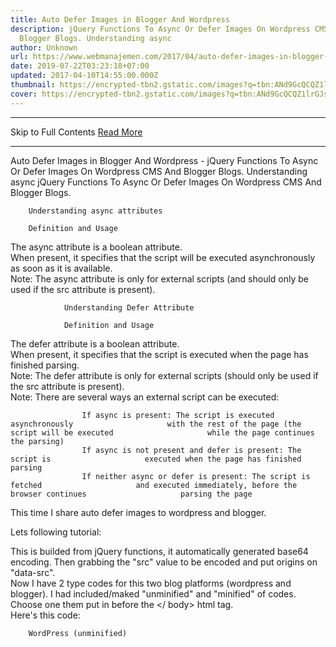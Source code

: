 ```yaml
---
title: Auto Defer Images in Blogger And Wordpress
description: jQuery Functions To Async Or Defer Images On Wordpress CMS And
  Blogger Blogs. Understanding async
author: Unknown
url: https://www.webmanajemen.com/2017/04/auto-defer-images-in-blogger-and-wordpress.html
date: 2019-07-22T03:23:18+07:00
updated: 2017-04-10T14:55:00.000Z
thumbnail: https://encrypted-tbn2.gstatic.com/images?q=tbn:ANd9GcQCQZ1lrGJs-Gmk6cKtdBHXyfgzRIAQYqScDZlU2o_MkjX0SylMtA
cover: https://encrypted-tbn2.gstatic.com/images?q=tbn:ANd9GcQCQZ1lrGJs-Gmk6cKtdBHXyfgzRIAQYqScDZlU2o_MkjX0SylMtA
---
```


<hr/> Skip to Full Contents <a href="https://www.webmanajemen.com/2017/04/auto-defer-images-in-blogger-and-wordpress.html" rel="follow" class="button" id="read-more">Read More</a> <hr/> Auto Defer Images in Blogger And Wordpress - jQuery Functions To Async Or Defer Images On Wordpress CMS And Blogger Blogs. Understanding async jQuery Functions To Async Or Defer Images On Wordpress CMS And Blogger         Blogs.     
        
        Understanding async attributes

        Definition and Usage     
The async attribute is a boolean attribute.         
When present, it specifies that the script will be executed             asynchronously as soon as it is available.         
Note:            The async attribute is only for external scripts (and should only             be used if the src attribute is present).         

                Understanding Defer Attribute             

                Definition and Usage             
The defer attribute is a boolean attribute.             
When present, it specifies that the script is executed when the                 page has finished parsing.             
Note:                The defer attribute is only for external scripts (should only                 be used if the src attribute is present).             
Note:                There are several ways an external script can be executed:             

                    If async is present: The script is executed asynchronously                     with the rest of the page (the script will be executed                     while the page continues the parsing)                 
                    If async is not present and defer is present: The script is                     executed when the page has finished parsing                 
                    If neither async or defer is present: The script is fetched                     and executed immediately, before the browser continues                     parsing the page                 



This time I share auto defer images to wordpress and blogger.     

Lets following tutorial:

This is builded from jQuery functions, it automatically generated         base64 encoding. Then grabbing the "src" value to be encoded and put         origins on "data-src".     
Now I have 2 type codes for this two blog platforms (wordpress and         blogger). I had included/maked "unminified" and "minified" of codes.         Choose one them put in before the </ body> html tag.     
        Here's this code:     

        WordPress (unminified)     

  <Script>
 $ ( "Img"). Each (function () {
 $ (This) .attr ( "Data-src", $ (this) .attr ( "src"));
 $ (This) .attr ( "src", the "data: image / png; base64, R0lGODlhAQABAAD / ACwAAAAAAQABAAACADs =")}
 );
 function init () {
 var e = document.getElementsByTagName ( "img");
 for (var t = 0; t <e.length; t ++) {
 if (e [t] .getAttribute ( "Data-src")) {
 e [t] .setAttribute ( "src", e [t] .getAttribute ( "Data-src"))}
 }
 }
 window.onload = init;
 </ Script>


        WordPress (minified)     

  <Script> $ ( "img"). Each (function () {$ (this) .attr ( "Data-src", $ (this) .attr ( "src")); $ (this) .attr ( " src ", the" data: image / png; base64, R0lGODlhAQABAAD / ACwAAAAAAQABAAACADs = ")}); function init () {var e = document.getElementsByTagName (" img "); for (var t = 0; t <e.length ; t ++) {if (e [t] .getAttribute ( "Data-src")) {e [t] .setAttribute ( "src", e [t] .getAttribute ( "Data-src"))}}} window .onload = init; </ script> 

        Blogger (unminified)     

  <Script type = "text / javascript">
 // <! [CDATA [
 $ ( "Img"). Each (function () {
 $ (This) .attr ( "Data-src", $ (this) .attr ( "src"));
 $ (This) .attr ( "src", the "data: image / png; base64, R0lGODlhAQABAAD / ACwAAAAAAQABAAACADs =")}
 );
 function init () {
 var e = document.getElementsByTagName ( "img");
 for (var t = 0; t <e.length; t ++) {if (e [t] .getAttribute ( "Data-src")) {e [t] .setAttribute ( "src", e [t] .getAttribute ( "Data-src"))}}} window.onload = init;  //]]>
 </ Script> 

        Blogger (minified)     

  <Script type = "text / javascript"> // <! [CDATA [$ ( "img"). Each (function () {$ (this) .attr ( "Data-src", $ (this) .attr ( "src")); $ (this) .attr ( "src", the "data: image / png; base64, R0lGODlhAQABAAD / ACwAAAAAAQABAAACADs =")}); function init () {var e = document.getElementsByTagName ( "img" ); for (var t = 0; t <e.length; t ++) {if (e [t] .getAttribute ( "Data-src")) {e [t] .setAttribute ( "src", e [t] .getAttribute ( "Data-src"))}}} window.onload = init;  //]]> </ script> <hr/> Skip to Full Contents <a href="https://www.webmanajemen.com/2017/04/auto-defer-images-in-blogger-and-wordpress.html" rel="follow" class="button" id="read-more">Read More</a> <hr/>